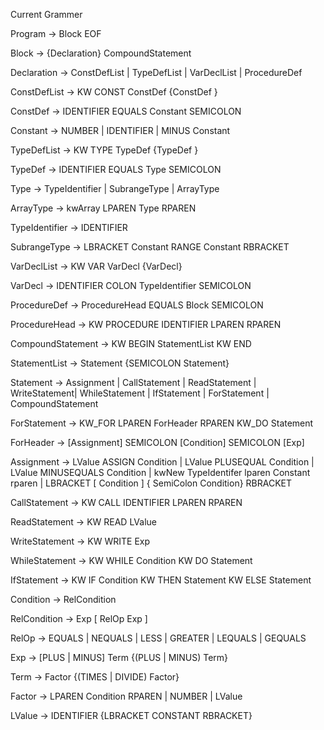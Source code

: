 Current Grammer

Program → Block EOF

Block → {Declaration} CompoundStatement

Declaration → ConstDefList | TypeDefList | VarDeclList | ProcedureDef

ConstDefList → KW CONST ConstDef {ConstDef }

ConstDef → IDENTIFIER EQUALS Constant SEMICOLON

Constant → NUMBER | IDENTIFIER | MINUS Constant

TypeDefList → KW TYPE TypeDef {TypeDef }

TypeDef → IDENTIFIER EQUALS Type SEMICOLON

Type → TypeIdentifier | SubrangeType | ArrayType

ArrayType -> kwArray LPAREN Type RPAREN

TypeIdentifier → IDENTIFIER

SubrangeType → LBRACKET Constant RANGE Constant RBRACKET

VarDeclList → KW VAR VarDecl {VarDecl}

VarDecl → IDENTIFIER COLON TypeIdentifier SEMICOLON

ProcedureDef → ProcedureHead EQUALS Block SEMICOLON

ProcedureHead → KW PROCEDURE IDENTIFIER LPAREN RPAREN

CompoundStatement → KW BEGIN StatementList KW END

StatementList → Statement {SEMICOLON Statement}

Statement → Assignment | CallStatement | ReadStatement | WriteStatement|
WhileStatement | IfStatement | ForStatement | CompoundStatement

ForStatement → KW_FOR LPAREN ForHeader RPAREN KW_DO Statement

ForHeader → [Assignment] SEMICOLON [Condition] SEMICOLON [Exp]

Assignment → LValue ASSIGN Condition 
           | LValue PLUSEQUAL Condition 
           | LValue MINUSEQUALS Condition
           | kwNew TypeIdentifer lparen Constant rparen
           | LBRACKET [ Condition ] { SemiColon Condition} RBRACKET

CallStatement → KW CALL IDENTIFIER LPAREN RPAREN

ReadStatement → KW READ LValue

WriteStatement → KW WRITE Exp

WhileStatement → KW WHILE Condition KW DO Statement

IfStatement → KW IF Condition KW THEN Statement KW ELSE Statement

Condition → RelCondition

RelCondition → Exp [ RelOp Exp ]

RelOp → EQUALS | NEQUALS | LESS | GREATER | LEQUALS | GEQUALS

Exp → [PLUS | MINUS] Term {(PLUS | MINUS) Term}

Term → Factor {(TIMES | DIVIDE) Factor}

Factor → LPAREN Condition RPAREN | NUMBER | LValue

LValue → IDENTIFIER {LBRACKET CONSTANT RBRACKET}


